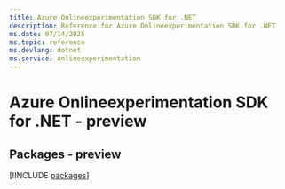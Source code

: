 ```yaml
---
title: Azure Onlineexperimentation SDK for .NET
description: Reference for Azure Onlineexperimentation SDK for .NET
ms.date: 07/14/2025
ms.topic: reference
ms.devlang: dotnet
ms.service: onlineexperimentation
---
```

# Azure Onlineexperimentation SDK for .NET - preview
## Packages - preview
[!INCLUDE [packages](onlineexperimentation-index.md)]